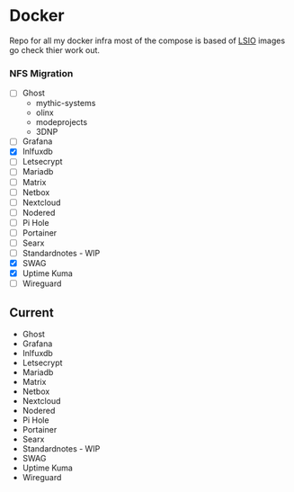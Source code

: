 # Docker
Repo for all my docker infra most of the compose is based of [LSIO](https://www.linuxserver.io) images go check thier work out.

### NFS Migration

- [ ] Ghost
    - mythic-systems
    - olinx
    - modeprojects
    - 3DNP
- [ ] Grafana
- [x] Inlfuxdb
- [ ] Letsecrypt
- [ ] Mariadb
- [ ] Matrix
- [ ] Netbox
- [ ] Nextcloud
- [ ] Nodered
- [ ] Pi Hole
- [ ] Portainer
- [ ] Searx
- [ ] Standardnotes - WIP
- [x] SWAG
- [x] Uptime Kuma
- [ ] Wireguard

## Current

- Ghost
- Grafana
- Inlfuxdb
- Letsecrypt
- Mariadb
- Matrix
- Netbox
- Nextcloud
- Nodered
- Pi Hole
- Portainer
- Searx
- Standardnotes - WIP
- SWAG
- Uptime Kuma
- Wireguard




